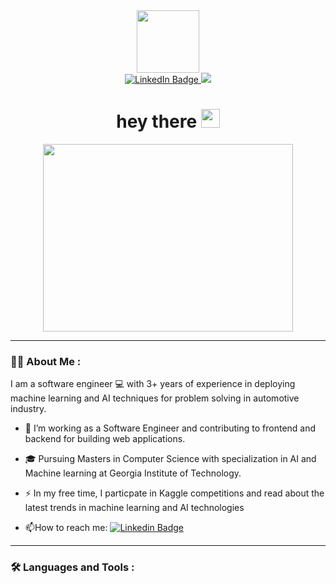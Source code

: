 
<div id="header" align="center">
  <img src="https://i.giphy.com/media/v1.Y2lkPTc5MGI3NjExNjFzYXh3NDg5M2Rzc2VpcW15bXd2NHNjZmEzMWJzczM1ZzdhNnd0aiZlcD12MV9pbnRlcm5hbF9naWZfYnlfaWQmY3Q9Zw/5k5vZwRFZR5aZeniqb/giphy.gif" width="100"/>
</div>
<div id="badges" align="center">
  <a href="https://www.linkedin.com/in/poonam-dongare/">
    <img src="https://img.shields.io/badge/LinkedIn-blue?style=for-the-badge&logo=linkedin&logoColor=white" alt="LinkedIn Badge"/>
  </a>
  <a href="https://www.linkedin.com/in/poonam-dongare/">
    <img src="https://img.shields.io/badge/Gmail-D14836?style=for-the-badge&logo=gmail&logoColor=white"/>
  </a>
</div>
<h1 align="center">
  hey there
  <img src="https://media.giphy.com/media/hvRJCLFzcasrR4ia7z/giphy.gif" width="30px"/>
</h1>
<div align="center">
  <img src="https://i.giphy.com/media/v1.Y2lkPTc5MGI3NjExaG43MHhmeWp2Y2FiNXR3N2Rpang2ZThncXlrb2p5ZDJ4eWZlbDVtYSZlcD12MV9pbnRlcm5hbF9naWZfYnlfaWQmY3Q9Zw/3oKIPEqDGUULpEU0aQ/giphy.gif" width="400" height="300"/>
</div>

---

### :woman_technologist: About Me :
I am a software engineer :computer: with 3+ years of experience in deploying machine learning and AI techniques for problem solving in automotive industry.
- :telescope: I’m working as a Software Engineer and contributing to frontend and backend for building web applications.

- 🎓 Pursuing Masters in Computer Science with specialization in AI and Machine learning at Georgia Institute of Technology.

- :zap: In my free time, I particpate in Kaggle competitions and read about the latest trends in machine learning and AI technologies

- :mailbox:How to reach me: [![Linkedin Badge](https://img.shields.io/badge/-poonam-blue?style=flat&logo=Linkedin&logoColor=white)](https://www.linkedin.com/in/poonam-dongare/)

---

### :hammer_and_wrench: Languages and Tools :


<!--
This is to get the total profile views we can add this later
<img src="https://komarev.com/ghpvc/?username=your-github-username&style=flat-square&color=blue" alt=""/>
-->
<!--
**poonamsdongare/poonamsdongare** is a ✨ _special_ ✨ repository because its `README.md` (this file) appears on your GitHub profile.

Here are some ideas to get you started:

- 🔭 I’m currently working on ...
- 🌱 I’m currently learning ...
- 👯 I’m looking to collaborate on ...
- 🤔 I’m looking for help with ...
- 💬 Ask me about ...
- 📫 How to reach me: ...
- 😄 Pronouns: ...
- ⚡ Fun fact: ...
-->
